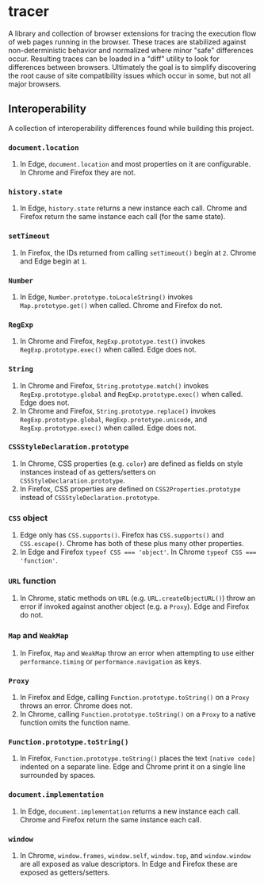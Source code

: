 # tracer

A library and collection of browser extensions for tracing the execution flow
of web pages running in the browser. These traces are stabilized against
non-deterministic behavior and normalized where minor "safe" differences occur.
Resulting traces can be loaded in a "diff" utility to look for differences
between browsers. Ultimately the goal is to simplify discovering the root cause
of site compatibility issues which occur in some, but not all major browsers.

## Interoperability

A collection of interoperability differences found while building this project.

### `document.location`

1. In Edge, `document.location` and most properties on it are configurable.
   In Chrome and Firefox they are not.

### `history.state`

1. In Edge, `history.state` returns a new instance each call.
   Chrome and Firefox return the same instance each call (for the same state).

### `setTimeout`

1. In Firefox, the IDs returned from calling `setTimeout()` begin at `2`.
   Chrome and Edge begin at `1`.

### `Number`

1. In Edge, `Number.prototype.toLocaleString()` invokes `Map.prototype.get()`
   when called. Chrome and Firefox do not.

### `RegExp`

1. In Chrome and Firefox, `RegExp.prototype.test()` invokes
   `RegExp.prototype.exec()` when called. Edge does not.

### `String`

1. In Chrome and Firefox, `String.prototype.match()` invokes
   `RegExp.prototype.global` and `RegExp.prototype.exec()` when called.
   Edge does not.
2. In Chrome and Firefox, `String.prototype.replace()` invokes
   `RegExp.prototype.global`, `RegExp.prototype.unicode`, and
   `RegExp.prototype.exec()` when called. Edge does not.

### `CSSStyleDeclaration.prototype`

1. In Chrome, CSS properties (e.g. `color`) are defined as fields on style
   instances instead of as getters/setters on `CSSStyleDeclaration.prototype`.
2. In Firefox, CSS properties are defined on `CSS2Properties.prototype`
   instead of `CSSStyleDeclaration.prototype`.

### `CSS` object

1. Edge only has `CSS.supports()`. Firefox has `CSS.supports()` and
   `CSS.escape()`. Chrome has both of these plus many other properties.
2. In Edge and Firefox `typeof CSS === 'object'`.
   In Chrome `typeof CSS === 'function'`.

### `URL` function

1. In Chrome, static methods on `URL` (e.g. `URL.createObjectURL()`) throw an
   error if invoked against another object (e.g. a `Proxy`).
   Edge and Firefox do not.

### `Map` and `WeakMap`

1. In Firefox, `Map` and `WeakMap` throw an error when attempting to use either
   `performance.timing` or `performance.navigation` as keys.

### `Proxy`

1. In Firefox and Edge, calling `Function.prototype.toString()` on a `Proxy`
   throws an error. Chrome does not.
2. In Chrome, calling `Function.prototype.toString()` on a `Proxy` to a native
   function omits the function name.

### `Function.prototype.toString()`

1. In Firefox, `Function.prototype.toString()` places the text `[native code]`
   indented on a separate line. Edge and Chrome print it on a single line
   surrounded by spaces.

### `document.implementation`

1. In Edge, `document.implementation` returns a new instance each call.
   Chrome and Firefox return the same instance each call.

### `window`

1. In Chrome, `window.frames`, `window.self`, `window.top`, and `window.window`
   are all exposed as value descriptors. In Edge and Firefox these are exposed
   as getters/setters.
